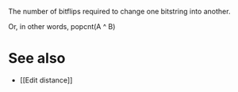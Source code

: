 The number of bitflips required to change one bitstring into another.

Or, in other words, popcnt(A ^ B)

# See also
- [[Edit distance]]